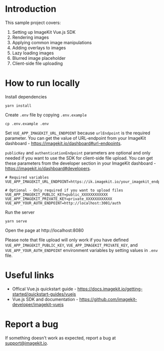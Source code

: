 # Introduction 

This sample project covers:

1. Setting up ImageKit Vue.js SDK
2. Rendering images
3. Applying common image manipulations
4. Adding overlays to images
5. Lazy loading images
6. Blurred image placeholder
7. Client-side file uploading

# How to run locally
Install dependencies

```
yarn install
```

Create `.env` file by copying `.env.example`

```shell
cp .env.example .env
```

Set `VUE_APP_IMAGEKIT_URL_ENDPOINT` because `urlEndpoint` is the required parameter. You can get the value of URL-endpoint from your ImageKit dashboard - https://imagekit.io/dashboard#url-endpoints.

`publicKey` and `authenticationEndpoint` parameters are optional and only needed if you want to use the SDK for client-side file upload. You can get these parameters from the developer section in your ImageKit dashboard - https://imagekit.io/dashboard#developers.

```shell
# Required variables
VUE_APP_IMAGEKIT_URL_ENDPOINT=https://ik.imagekit.io/your_imagekit_endpoint

# Optional - Only required if you want to upload files
VUE_APP_IMAGEKIT_PUBLIC_KEY=public_XXXXXXXXXXXX
VUE_APP_IMAGEKIT_PRIVATE_KEY=private_XXXXXXXXXXXX
VUE_APP_YOUR_AUTH_ENDPOINT=http://localhost:3001/auth
```

Run the server

```
yarn serve
```

Open the page at http://localhost:8080

Please note that file upload will only work if you have defined `VUE_APP_IMAGEKIT_PUBLIC_KEY`, `VUE_APP_IMAGEKIT_PRIVATE_KEY`, and `VUE_APP_YOUR_AUTH_ENDPOINT` environment variables by setting values in `.env` file.

# Useful links
* Offical Vue.js quickstart guide - https://docs.imagekit.io/getting-started/quickstart-guides/vuejs
* Vue.js SDK and documentation - https://github.com/imagekit-developer/imagekit-vuejs

# Report a bug
If something doesn't work as expected, report a bug at support@imagekit.io.

